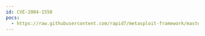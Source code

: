 ```yaml
---
id: CVE-2004-1550
pocs:
  - https://raw.githubusercontent.com/rapid7/metasploit-framework/master/modules/auxiliary/admin/motorola/wr850g_cred.rb
---
```

